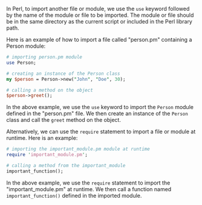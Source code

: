 In Perl, to import another file or module, we use the `use` keyword followed by the name of the module or file to be imported. The module or file should be in the same directory as the current script or included in the Perl library path.

Here is an example of how to import a file called "person.pm" containing a Person module:

```perl
# importing person.pm module
use Person;

# creating an instance of the Person class
my $person = Person->new("John", "Doe", 30);

# calling a method on the object
$person->greet();
```

In the above example, we use the `use` keyword to import the `Person` module defined in the "person.pm" file. We then create an instance of the `Person` class and call the `greet` method on the object.

Alternatively, we can use the `require` statement to import a file or module at runtime. Here is an example:

```perl
# importing the important_module.pm module at runtime
require 'important_module.pm';

# calling a method from the important_module
important_function();
```

In the above example, we use the `require` statement to import the "important_module.pm" at runtime. We then call a function named `important_function()` defined in the imported module.